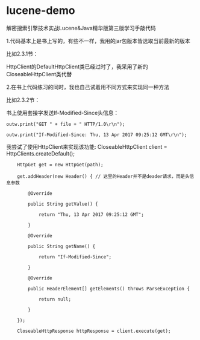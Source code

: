 # lucene-demo
解密搜索引擎技术实战Lucene&amp;Java精华版第三版学习手敲代码

1.代码基本上是书上写的，有些不一样，我用的jar包版本皆选取当前最新的版本

  比如2.3.1节：

  HttpClient的DefaultHttpClient类已经过时了，我采用了新的CloseableHttpClient类代替

2.在书上代码练习的同时，我也自己试着用不同方式来实现同一种方法

比如2.3.2节：

  书上使用套接字发送If-Modified-Since头信息：
  
    outw.print("GET " + file + " HTTP/1.0\r\n");
    
    outw.print("If-Modified-Since: Thu, 13 Apr 2017 09:25:12 GMT\r\n");
    
  我尝试了使用HttpClient来实现该功能:
    CloseableHttpClient client = HttpClients.createDefault();
    
		HttpGet get = new HttpGet(path);
		
		get.addHeader(new Header() { // 这里的Header并不是deader请求，而是头信息参数
		
			@Override
			
			public String getValue() {
			
				return "Thu, 13 Apr 2017 09:25:12 GMT";
				
			}
			
			@Override
			
			public String getName() {
			
				return "If-Modified-Since";
				
			}
			
			@Override
			
			public HeaderElement[] getElements() throws ParseException {
			
				return null;
				
			}
			
		});
		
		CloseableHttpResponse httpResponse = client.execute(get);
		
  

